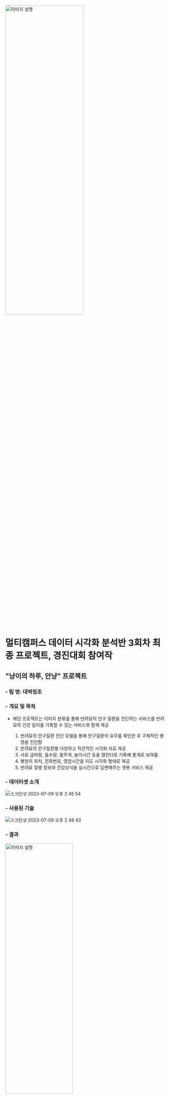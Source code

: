 <img src="https://github.com/TeamProjectSW/TeamProject/assets/109095108/14741196-02c3-4ba2-a7d6-1e00c174d484" alt="이미지 설명" width="70%" height="50%">

# 멀티캠퍼스 데이터 시각화 분석반 3회차 최종 프로젝트, 경진대회 참여작

## "냥이의 하루, 안냥" 프로젝트 
### - 팀 명: 대박징조

### - 개요 및 목적
- 해당 프로젝트는 이미지 분류를 통해 반려묘의 안구 질환을 진단하는 서비스를 반려묘의 건강 일지를 기록할 수 있는 서비스와 함께 제공


  1. 반려묘의 안구질환 진단 모델을 통해 안구질환의 유무를 확인한 후 구체적인 병명을 진단함
  2. 반려묘의 안구질환별 다양하고 직관적인 시각화 자료 제공 
  3. 사료 급여량, 음수량, 몸무게, 놀이시간 등을 캘린더로 기록해 통계로 보여줌
  4. 병원의 위치, 전화번호, 영업시간을 지도 시각화 형태로 제공
  5. 반려묘 질병 정보와 건강상식을 실시간으로 답변해주는 챗봇 서비스 제공


### - 데이터셋 소개
![스크린샷 2023-07-09 오후 2 45 54](https://github.com/TeamProjectSW/TeamProject/assets/109095108/dde5b212-ff1d-4d5a-903f-ed70422a3a8e)




### - 사용된 기술
![스크린샷 2023-07-09 오후 2 48 43](https://github.com/TeamProjectSW/TeamProject/assets/109095108/9b4ce336-3863-42e0-9116-5cda5fcfb1fd)


### - 결과
<img src="https://github.com/TeamProjectSW/TeamProject/assets/109095108/170c1d6e-c5b9-4783-abb4-a214053b3e34" alt="이미지 설명" width="65%" height="45%">

### - 참고 자료
![스크린샷 2023-06-20 오후 11 41 43](https://github.com/TeamProjectSW/TeamProject/assets/109095108/0c8a8c8d-790b-4d24-bd91-ef20634b8f60)


### - 팀 구성원 및 역할
![스크린샷 2023-07-09 오후 2 44 31](https://github.com/TeamProjectSW/TeamProject/assets/109095108/65b48df9-6451-46d4-a534-d83ca11f120f)

### "냥이의 하루, 안냥" 웹 서비스가 궁금하시다면, [이곳을](https://limjs102412-pythonproject2-home-ijsfek.streamlit.app) 클릭하세요.

- 고양이 안구와 동물병원 정보, 일지 등 반려묘에게 도움이되는 다양한 정보를 제공합니다.
- ID, PassWord는 hong1, hong1을 입력하시면 간편하게 이용하실 수 있습니다.
- Chatbot 서비스는 API 배포 기간 문제로 일시적으로 중단된 상태입니다.


### "냥이의 하루, 안냥" 프로젝트가 궁금하시다면, [이곳을](https://youngminda.notion.site/66b97281ae854f9f86c96b411fb9369d?pvs=4) 클릭하세요. 

- 프로젝트 소개 및 결과, 팀원 소개, 데이터 및 분석 파일 등 다양한 정보가 제공됩니다.
- 프로젝트 결과: 멀티캠퍼스 경진대회 최우수상 1위
<img src="https://github.com/TeamProjectSW/TeamProject/assets/109095108/f32dfc33-137b-457a-9097-b667b9c23b16" alt="이미지 설명" width="70%" height="80%">



#### - 심사위원
<img src="https://github.com/TeamProjectSW/TeamProject/assets/109095108/c7900a0e-e758-451f-939c-75b309ef5aab" alt="이미지 설명" width="50%" height="40%">


  


